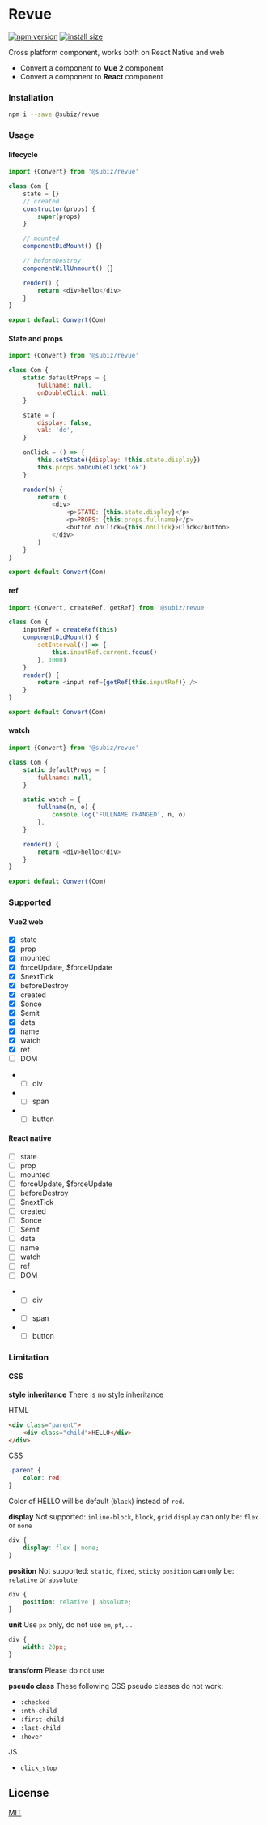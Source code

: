 # Revue
[![npm version](https://img.shields.io/npm/v/@subiz/revue.svg?style=flat-square)](https://www.npmjs.org/package/@subiz/revue)
[![install size](https://img.shields.io/badge/dynamic/json?url=https://packagephobia.com/v2/api.json?p=@subiz/revue&query=$.install.pretty&label=install%20size&style=flat-square)](https://packagephobia.now.sh/result?p=@subiz/revue)

Cross platform component, works both on React Native and web

- Convert a component to **Vue 2** component
- Convert a component to **React** component

### Installation

```sh
npm i --save @subiz/revue
```

### Usage

#### lifecycle

```js
import {Convert} from '@subiz/revue'

class Com {
	state = {}
	// created
	constructor(props) {
		super(props)
	}

	// mounted
	componentDidMount() {}

	// beforeDestroy
	componentWillUnmount() {}

	render() {
		return <div>hello</div>
	}
}

export default Convert(Com)
```

#### State and props

```js
import {Convert} from '@subiz/revue'

class Com {
	static defaultProps = {
		fullname: null,
		onDoubleClick: null,
	}

	state = {
		display: false,
		val: 'do',
	}

	onClick = () => {
		this.setState({display: !this.state.display})
		this.props.onDoubleClick('ok')
	}

	render(h) {
		return (
			<div>
				<p>STATE: {this.state.display}</p>
				<p>PROPS: {this.props.fullname}</p>
				<button onClick={this.onClick}>Click</button>
			</div>
		)
	}
}

export default Convert(Com)
```

#### ref

```js
import {Convert, createRef, getRef} from '@subiz/revue'

class Com {
	inputRef = createRef(this)
	componentDidMount() {
		setInterval(() => {
			this.inputRef.current.focus()
		}, 1000)
	}
	render() {
		return <input ref={getRef(this.inputRef)} />
	}
}

export default Convert(Com)
```

#### watch

```js
import {Convert} from '@subiz/revue'

class Com {
	static defaultProps = {
		fullname: null,
	}

	static watch = {
		fullname(n, o) {
			console.log('FULLNAME CHANGED', n, o)
		},
	}

	render() {
		return <div>hello</div>
	}
}

export default Convert(Com)
```

### Supported

#### Vue2 web

- [x] state
- [x] prop
- [x] mounted
- [x] forceUpdate, $forceUpdate
- [x] $nextTick
- [x] beforeDestroy
- [x] created
- [x] $once
- [x] $emit
- [x] data
- [x] name
- [x] watch
- [x] ref
- [ ] DOM
- - [ ] div
- - [ ] span
- - [ ] button

#### React native

- [ ] state
- [ ] prop
- [ ] mounted
- [ ] forceUpdate, $forceUpdate
- [ ] beforeDestroy
- [ ] $nextTick
- [ ] created
- [ ] $once
- [ ] $emit
- [ ] data
- [ ] name
- [ ] watch
- [ ] ref
- [ ] DOM
- - [ ] div
- - [ ] span
- - [ ] button

### Limitation

#### CSS

**style inheritance**
There is no style inheritance

HTML

```html
<div class="parent">
	<div class="child">HELLO</div>
</div>
```

CSS

```css
.parent {
	color: red;
}
```

Color of HELLO will be default (`black`) instead of `red`.

**display**
Not supported: `inline-block`, `block`, `grid`
`display` can only be: `flex` or `none`

```css
div {
	display: flex | none;
}
```

**position**
Not supported: `static`, `fixed`, `sticky`
`position` can only be: `relative` or `absolute`

```css
div {
	position: relative | absolute;
}
```

**unit**
Use `px` only, do not use `em`, `pt`, ...

```css
div {
	width: 20px;
}
```

**transform**
Please do not use

**pseudo class**
These following CSS pseudo classes do not work:

- `:checked`
- `:nth-child`
- `:first-child`
- `:last-child`
- `:hover`

JS

- `click_stop`

## License

[MIT](LICENSE)
